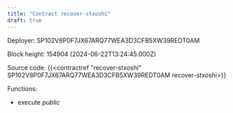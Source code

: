 ```yaml
---
title: "Contract recover-stxoshi"
draft: true
---
```

Deployer: SP102V8P0F7JX67ARQ77WEA3D3CFB5XW39REDT0AM


 



Block height: 154904 (2024-06-22T13:24:45.000Z)

Source code: {{<contractref "recover-stxoshi" SP102V8P0F7JX67ARQ77WEA3D3CFB5XW39REDT0AM recover-stxoshi>}}

Functions:

* execute _public_

